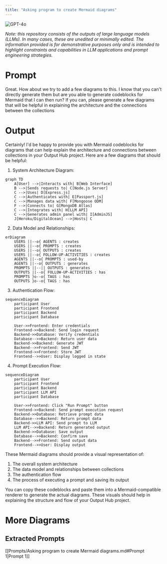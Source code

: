 ```yaml
---
title: "Asking program to create Mermaid diagrams"
---
```

![GPT-4o](https://img.shields.io/badge/GPT--4o-3333FF?style=for-the-badge&logo=openai&logoColor=white)



*Note: this repository consists of the outputs of large language models (LLMs). In many cases, these are unedited or minimally edited. The information provided is for demonstrative purposes only and is intended to highlight constraints and capabilities in LLM applications and prompt engineering strategies.*


# Prompt

Great. How about we try to add a few diagrams to this. I know that you can't directly generate them but are you able to generate codeblocks for Mermaid that I can then run? If you can, please generate a few diagrams that will be helpful in explaining the architecture and the connections between the collections

# Output

Certainly! I'd be happy to provide you with Mermaid codeblocks for diagrams that can help explain the architecture and connections between collections in your Output Hub project. Here are a few diagrams that should be helpful:

1. System Architecture Diagram:

```mermaid
graph TD
    A[User] -->|Interacts with| B[Web Interface]
    B -->|Sends requests to| C[Node.js Server]
    C -->|Uses| D[Express.js]
    C -->|Authenticates with| E[Passport.js]
    C -->|Manages data with| F[Mongoose ODM]
    F -->|Connects to| G[MongoDB Atlas]
    C -->|Integrates with| H[LLM API]
    C -->|Generates admin panel with| I[AdminJS]
    J[Heroku/DigitalOcean] -->|Hosts| C
```

2. Data Model and Relationships:

```mermaid
erDiagram
    USERS ||--o{ AGENTS : creates
    USERS ||--o{ PROMPTS : creates
    USERS ||--o{ OUTPUTS : creates
    USERS ||--o{ FOLLOW-UP-ACTIVITIES : creates
    AGENTS ||--o{ PROMPTS : used-by
    AGENTS ||--o{ OUTPUTS : generates
    PROMPTS ||--|| OUTPUTS : generates
    OUTPUTS ||--o{ FOLLOW-UP-ACTIVITIES : has
    PROMPTS }o--o{ TAGS : has
    OUTPUTS }o--o{ TAGS : has
```

3. Authentication Flow:

```mermaid
sequenceDiagram
    participant User
    participant Frontend
    participant Backend
    participant Database

    User->>Frontend: Enter credentials
    Frontend->>Backend: Send login request
    Backend->>Database: Verify credentials
    Database-->>Backend: Return user data
    Backend->>Backend: Generate JWT
    Backend-->>Frontend: Send JWT
    Frontend->>Frontend: Store JWT
    Frontend-->>User: Display logged in state
```

4. Prompt Execution Flow:

```mermaid
sequenceDiagram
    participant User
    participant Frontend
    participant Backend
    participant LLM API
    participant Database

    User->>Frontend: Click "Run Prompt" button
    Frontend->>Backend: Send prompt execution request
    Backend->>Database: Retrieve prompt data
    Database-->>Backend: Return prompt data
    Backend->>LLM API: Send prompt to LLM
    LLM API-->>Backend: Return generated output
    Backend->>Database: Save output
    Database-->>Backend: Confirm save
    Backend-->>Frontend: Send output data
    Frontend-->>User: Display output
```

These Mermaid diagrams should provide a visual representation of:

1. The overall system architecture
2. The data model and relationships between collections
3. The authentication flow
4. The process of executing a prompt and saving its output

You can copy these codeblocks and paste them into a Mermaid-compatible renderer to generate the actual diagrams. These visuals should help in explaining the structure and flow of your Output Hub project.

# More Diagrams




## Extracted Prompts
[[Prompts/Asking program to create Mermaid diagrams.md#Prompt 1|Prompt 1]]
